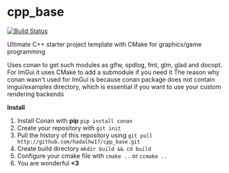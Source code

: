 # cpp_base

[![Build Status](https://travis-ci.com/hadalhw17/cpp_base.svg?branch=master)](https://travis-ci.com/hadalhw17/cpp_base)

Ultimate C++ starter project template with CMake for graphics/game programming

Uses conan to get such modules as glfw, spdlog, fmt, glm, glad and docopt.
For ImGui it uses CMake to add a submodule if you need it
The reason why conan wasn't used for ImGui is because conan package does not contain imgui/examples directory, which is essential if you want to use your custom rendering backends

**Install**
1. Install Conan with **pip** ```pip install conan```
2. Create your repository with ```git init```
3. Pull the history of this repository using ```git pull http://github.com/hadalhw17/cpp_base.git```
4. Create build directory ```mkdir build && cd build```
5. Configure your cmake file with ```cmake ..``` or ```ccmake ..```
6. You are wonderful **<3**
